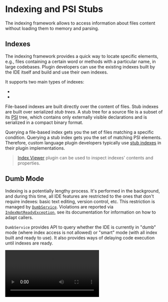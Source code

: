 <!-- Copyright 2000-2025 JetBrains s.r.o. and contributors. Use of this source code is governed by the Apache 2.0 license. -->

# Indexing and PSI Stubs

<link-summary>The indexing framework allows to access information about files content without loading them to memory and parsing.</link-summary>

## Indexes

The indexing framework provides a quick way to locate specific elements, e.g., files containing a certain word or methods with a particular name, in large codebases.
Plugin developers can use the existing indexes built by the IDE itself and build and use their own indexes.

It supports two main types of indexes:

* [](file_based_indexes.md)
* [](stub_indexes.md)

File-based indexes are built directly over the content of files.
Stub indexes are built over serialized *stub trees*.
A stub tree for a source file is a subset of its [PSI](psi.md) tree, which contains only externally visible declarations and is serialized in a compact binary format.

Querying a file-based index gets you the set of files matching a specific condition.
Querying a stub index gets you the set of matching PSI elements.
Therefore, custom language plugin developers typically use [stub indexes](stub_indexes.md) in their plugin implementations.

> [Index Viewer](https://plugins.jetbrains.com/plugin/13029-index-viewer/) plugin can be used to inspect indexes' contents and properties.

## Dumb Mode

Indexing is a potentially lengthy process.
It's performed in the background, and during this time, all IDE features are restricted to the ones that don't require indexes: basic text editing, version control, etc.
This restriction is managed by [`DumbService`](%gh-ic%/platform/core-api/src/com/intellij/openapi/project/DumbService.kt).
Violations are reported via [`IndexNotReadyException`](%gh-ic%/platform/core-api/src/com/intellij/openapi/project/IndexNotReadyException.java), see its documentation for information on how to adapt callers.

`DumbService` provides API to query whether the IDE is currently in "dumb" mode (where index access is not allowed) or "smart" mode (with all index built and ready to use).
It also provides ways of delaying code execution until indexes are ready.

<video src="https://www.youtube.com/watch?v=ApdNfPuGJRU"/>

_Learn how techniques like dumb mode index access, on-demand indexing, and lightweight heuristics can boost plugin performance and streamline your development process,
all while maintaining robust coding assistance._

### `DumbAware` API

{id="DumbAwareAPI"}

> Use inspection <control>Plugin DevKit | Code | Can be DumbAware</control> (2025.1+) to find implementations
> that can potentially be marked as `DumbAware`.
>
{style="tip" title="Finding Candidates"}

#### Extension Points

Implementations of certain [extension points](plugin_extension_points.md) can be marked as available during Dumb Mode by implementing
[`DumbAware`](%gh-ic%/platform/core-api/src/com/intellij/openapi/project/DumbAware.java).
Such extension points are marked with the
![DumbAware](https://img.shields.io/badge/-DumbAware-darkgreen?style=flat-square)
tag in [](intellij_platform_extension_point_list.md).

Commonly used extension points include [`CompletionContributor`](code_completion.md), [`(External)Annotator`](syntax_highlighting_and_error_highlighting.md#annotator) and various
[run configuration](run_configurations.md) EPs.
Since 2024.2, this includes also [intentions](code_intentions.md) and [quick-fixes](quick_fix.md).

#### Actions

For [actions](action_system.md) available during Dumb Mode, extend [`DumbAwareAction`](%gh-ic%/platform/ide-core/src/com/intellij/openapi/project/DumbAwareAction.java) (do not override `AnAction.isDumbAware()` instead).

#### Other API

Other API might indicate its Dumb Mode compatibility by extending [`PossiblyDumbAware`](%gh-ic%/platform/core-api/src/com/intellij/openapi/project/PossiblyDumbAware.java).

### Testing

To toggle Dumb Mode for testing purposes, invoke <ui-path>Tools | Internal Actions | Enter/Exit Dumb Mode</ui-path>
while the IDE is running in [internal mode](enabling_internal.md).

## Gists

Sometimes, the following conditions hold:

* The aggregation functionality of file-based indexes is not needed.
  One just needs to calculate some data based on a particular file's contents and cache it on disk.
* Eagerly calculating the data for the entire project during indexing isn't needed (e.g., it slows down the indexing, and/or this data probably will ever be required for a minor subset of all project files).
* The data can be recalculated lazily on request without significant performance penalties.

A [file-based index](file_based_indexes.md) can be used in such cases, but file gists provide a way to perform data calculation lazily, caching on disk, and a more lightweight API.
Please see [`VirtualFileGist`](%gh-ic%/platform/indexing-api/src/com/intellij/util/gist/VirtualFileGist.java) and [`PsiFileGist`](%gh-ic%/platform/indexing-api/src/com/intellij/util/gist/PsiFileGist.java) documentation.

> Note performance implications noted in [`VirtualFileGist`](%gh-ic%/platform/indexing-api/src/com/intellij/util/gist/VirtualFileGist.java) Javadoc.

**Example:**

- `VirtualFileGist`: [`ImageInfoIndex`](%gh-ic%/images/src/org/intellij/images/index/ImageInfoIndex.java) calculating image dimensions/bit depth needed to be displayed in specific parts of UI.
- `PsiFileGist`: [`JavaSimplePropertyGist`](%gh-ic%/java/java-indexing-impl/src/com/intellij/psi/impl/JavaSimplePropertyGist.kt) providing simple properties in Java

## Improving Indexing Performance

### Performance Metrics

<primary-label ref="2020.2"/>

Indexing performance metrics in JSON format are generated in [logs directory](https://intellij-support.jetbrains.com/hc/en-us/articles/206544519-Directories-used-by-the-IDE-to-store-settings-caches-plugins-and-logs) (see [sandbox directory](ide_development_instance.md#the-development-instance-sandbox-directory) for development instance).
These are additionally available in HTML format starting with 2021.1.

### Avoid Using AST

Use [lexer](implementing_lexer.md) information instead of parsed trees if possible.

If impossible, use light AST which doesn't create memory-hungry AST nodes inside, so traversing it might be faster.
Obtain [`LighterAST`](%gh-ic%/platform/core-api/src/com/intellij/lang/LighterAST.java) by casting `FileContent` input parameter to [`PsiDependentFileContent`](%gh-ic%/platform/core-api/src/com/intellij/util/indexing/PsiDependentFileContent.java) and calling `getLighterAST()`.
Make sure to traverse only the nodes you need to.
See also [`RecursiveLighterASTNodeWalkingVisitor`](%gh-ic%/platform/core-impl/src/com/intellij/psi/impl/source/tree/RecursiveLighterASTNodeWalkingVisitor.java) and [`LightTreeUtil`](%gh-ic%/platform/core-impl/src/com/intellij/psi/impl/source/tree/LightTreeUtil.java) for useful utility methods.

For [stub index](stub_indexes.md), implement [`LightStubBuilder`](%gh-ic%/platform/core-impl/src/com/intellij/psi/stubs/LightStubBuilder.java).

If a custom language contains lazy-parseable elements that never or rarely contain any stubs, consider implementing [`StubBuilder.skipChildProcessingWhenBuildingStubs()`](%gh-ic%/platform/core-api/src/com/intellij/psi/StubBuilder.java) (preferably using Lexer/node text).

For indexing XML, also consider using [`NanoXmlUtil`](%gh-ic%/platform/indexing-impl/src/com/intellij/util/xml/NanoXmlUtil.java).

### Shared Project Indexes

For bigger projects, building and providing pre-built shared project indexes can be beneficial, see [Shared project indexes](https://www.jetbrains.com/help/idea/shared-indexes.html#project-shared-indexes).
See also [IntelliJ Shared Indexes Tool Example](https://github.com/JetBrains/intellij-shared-indexes-tool-example).
